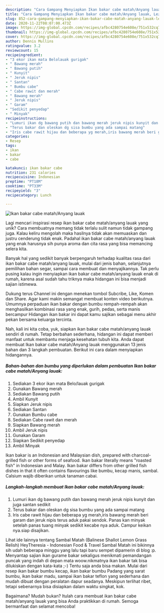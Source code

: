 ```yaml
---
description: "Cara Gampang Menyiapkan Ikan bakar cabe matah/Anyang lauak, Lezat Sekali"
title: "Cara Gampang Menyiapkan Ikan bakar cabe matah/Anyang lauak, Lezat Sekali"
slug: 852-cara-gampang-menyiapkan-ikan-bakar-cabe-matah-anyang-lauak-lezat-sekali
date: 2020-11-22T08:07:00.473Z
image: https://img-global.cpcdn.com/recipes/afbc4280754e608e/751x532cq70/ikan-bakar-cabe-matahanyang-lauak-foto-resep-utama.jpg
thumbnail: https://img-global.cpcdn.com/recipes/afbc4280754e608e/751x532cq70/ikan-bakar-cabe-matahanyang-lauak-foto-resep-utama.jpg
cover: https://img-global.cpcdn.com/recipes/afbc4280754e608e/751x532cq70/ikan-bakar-cabe-matahanyang-lauak-foto-resep-utama.jpg
author: Dennis Mullins
ratingvalue: 3.2
reviewcount: 15
recipeingredient:
- "3 ekor ikan mata Belolauak gurigak"
- " Bawang merah"
- " Bawang putih"
- " Kunyit"
- " Jeruk nipis"
- " Santan"
- " Bumbu cabe"
- " Cabe rawit dan merah"
- " Bawang merah"
- " Jeruk nipis"
- " Garam"
- "Sedikit penyedap"
- " Minyak"
recipeinstructions:
- "Lumuri ikan dg bawang putih dan bawang merah jeruk nipis kunyit dan juga santan sedikit"
- "Terus bakar dan oleskan dg sisa bumbu yang ada sampai matang"
- "Iris cabe rawit hijau dan beberapa yg merah,iris bawang merah beri garam dan jeruk nipis terus aduk pakai sendok. Panas kan minyak setelah panas tuang minyak sedikit kecabe nya aduk. Campur keikan nya.siap disajikan."
categories:
- Resep
tags:
- ikan
- bakar
- cabe

katakunci: ikan bakar cabe 
nutrition: 231 calories
recipecuisine: Indonesian
preptime: "PT18M"
cooktime: "PT33M"
recipeyield: "3"
recipecategory: Lunch

---
```



![Ikan bakar cabe matah/Anyang lauak](https://img-global.cpcdn.com/recipes/afbc4280754e608e/751x532cq70/ikan-bakar-cabe-matahanyang-lauak-foto-resep-utama.jpg)

Lagi mencari inspirasi resep ikan bakar cabe matah/anyang lauak yang unik? Cara membuatnya memang tidak terlalu sulit namun tidak gampang juga. Kalau keliru mengolah maka hasilnya tidak akan memuaskan dan justru cenderung tidak enak. Padahal ikan bakar cabe matah/anyang lauak yang enak harusnya sih punya aroma dan cita rasa yang bisa memancing selera kita.

Banyak hal yang sedikit banyak berpengaruh terhadap kualitas rasa dari ikan bakar cabe matah/anyang lauak, mulai dari jenis bahan, selanjutnya pemilihan bahan segar, sampai cara membuat dan menyajikannya. Tak perlu pusing kalau ingin menyiapkan ikan bakar cabe matah/anyang lauak enak di rumah, karena asal sudah tahu triknya maka hidangan ini bisa menjadi sajian istimewa.

Dukung terus Channel ini dengan menekan tombol Subcribe, Like, Komen dan Share. Agar kami makin semangat membuat konten video berikutnya. Umumnya perpaduan ikan bakar dengan bumbu rempah-rempah akan menghasilkan kombinasi rasa yang enak, gurih, pedas, serta manis bercampur Hidangan ikan bakar ini dapat kamu sajikan sebagai menu akhir pekan bersama keluarga tercinta.


Nah, kali ini kita coba, yuk, siapkan ikan bakar cabe matah/anyang lauak sendiri di rumah. Tetap berbahan sederhana, hidangan ini dapat memberi manfaat untuk membantu menjaga kesehatan tubuh kita. Anda dapat membuat Ikan bakar cabe matah/Anyang lauak menggunakan 13 jenis bahan dan 3 langkah pembuatan. Berikut ini cara dalam menyiapkan hidangannya.

<!--inarticleads1-->

##### Bahan-bahan dan bumbu yang diperlukan dalam pembuatan Ikan bakar cabe matah/Anyang lauak:

1. Sediakan 3 ekor ikan mata Belo/lauak gurigak
1. Gunakan  Bawang merah
1. Sediakan  Bawang putih
1. Ambil  Kunyit
1. Siapkan  Jeruk nipis
1. Sediakan  Santan
1. Gunakan  Bumbu cabe
1. Sediakan  Cabe rawit dan merah
1. Siapkan  Bawang merah
1. Ambil  Jeruk nipis
1. Gunakan  Garam
1. Siapkan Sedikit penyedap
1. Ambil  Minyak


Ikan bakar is an Indonesian and Malaysian dish, prepared with charcoal-grilled fish or other forms of seafood. Ikan bakar literally means &#34;roasted fish&#34; in Indonesian and Malay. Ikan bakar differs from other grilled fish dishes in that it often contains flavourings like bumbu, kecap manis, sambal. Calsium wajib diberikan untuk tanaman cabai. 

<!--inarticleads2-->

##### Langkah-langkah membuat Ikan bakar cabe matah/Anyang lauak:

1. Lumuri ikan dg bawang putih dan bawang merah jeruk nipis kunyit dan juga santan sedikit
1. Terus bakar dan oleskan dg sisa bumbu yang ada sampai matang
1. Iris cabe rawit hijau dan beberapa yg merah,iris bawang merah beri garam dan jeruk nipis terus aduk pakai sendok. Panas kan minyak setelah panas tuang minyak sedikit kecabe nya aduk. Campur keikan nya.siap disajikan.


Lihat ide lainnya tentang Sambal Matah (Balinese Shallot Lemon Grass Relish) HeyTheresia - Indonesian Food &amp; Travel Sambal Matah ini bikinnya sih udah beberapa minggu yang lalu tapi baru sempet dipamerin di blog :p. Menyantap sajian ikan gurame bakar sekaligus menikmati pemandangan puncak yang indah di depan mata woow.nikmatnya ikan bakar tak bisa dilukiskan dengan kata-kata ;-) Tentu saja anda bisa makan. Mulai dari resep ikan bakar bumbu kecap, ikan bakar bumbu Padang yang sarat bumbu, ikan bakar madu, sampai ikan bakar teflon yang sederhana dan mudah dibuat dengan peralatan dapur seadanya. Meskipun terlihat ribet, tetapi sebenarnya bisa disiapkan dalam waktu singkat, kok. 

Bagaimana? Mudah bukan? Itulah cara membuat ikan bakar cabe matah/anyang lauak yang bisa Anda praktikkan di rumah. Semoga bermanfaat dan selamat mencoba!
